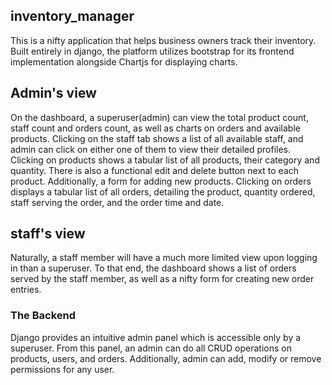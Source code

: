 ## inventory_manager

This is a nifty application that helps business owners track their inventory. 
Built entirely in django, the platform utilizes bootstrap for its frontend implementation alongside Chartjs for displaying charts. 

## Admin's view
On the dashboard, a superuser(admin) can view the total product count, staff count and orders count, as well as charts on orders and available products. 
Clicking on the staff tab shows a list of all available staff, and admin can click on either one of them to view their detailed profiles.
Clicking on products shows a tabular list of all products, their category and quantity. There is also a functional edit and delete button next to each product. Additionally, a form for adding new products.
Clicking on orders displays a tabular list of all orders, detailing the product, quantity ordered, staff serving the order, and the order time and date.

## staff's view
Naturally, a staff member will have a much more limited view upon logging in than a superuser. To that end, the dashboard shows a list of orders served by the staff member, as well as a nifty form for creating new order entries.

### The Backend
Django provides an intuitive admin panel which is accessible only by a superuser. From this panel, an admin can do all CRUD operations on products, users, and orders. Additionally, admin can add, modify or remove permissions for any user.
